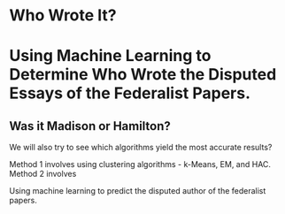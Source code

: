 # Who Wrote It? 
# Using Machine Learning to Determine Who Wrote the Disputed Essays of the Federalist Papers.
## Was it Madison or Hamilton?

We will also try to see which algorithms yield the most accurate results? 

Method 1 involves using clustering algorithms - k-Means, EM, and HAC.
Method 2 involves 

Using machine learning to predict the disputed author of the federalist papers. 

